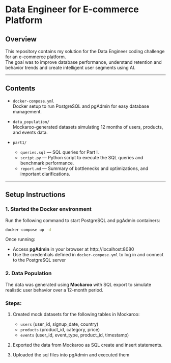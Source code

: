 # Data Engineer for E-commerce Platform

## Overview

This repository contains my solution for the Data Engineer coding challenge for an e-commerce platform.  
The goal was to improve database performance, understand retention and behavior trends and create intelligent user segments using AI.

---

## Contents

- `docker-compose.yml`  
  Docker setup to run PostgreSQL and pgAdmin for easy database management.

- `data_population/`  
  Mockaroo-generated datasets simulating 12 months of users, products, and events data.

- `part1/`  
  - `queries.sql` — SQL queries for Part I.  
  - `script.py` — Python script to execute the SQL queries and benchmark performance.  
  - `report.md` — Summary of bottlenecks and optimizations, and important clarifications.

---

## Setup Instructions

### 1. Started the Docker environment

Run the following command to start PostgreSQL and pgAdmin containers:

```bash
docker-compose up -d
```
Once running:
- Access **pgAdmin** in your browser at http://localhost:8080
- Use the credentials defined in `docker-compose.yml` to log in and connect to the PostgreSQL server

### 2. Data Population

The data was generated using **Mockaroo** with SQL export to simulate realistic user behavior over a 12-month period.

### Steps:
1. Created mock datasets for the following tables in Mockaroo:  
   - `users` (user_id, signup_date, country)  
   - `products` (product_id, category, price)  
   - `events` (user_id, event_type, product_id, timestamp)

2. Exported the data from Mockaroo as SQL create and insert statements.

3. Uploaded the sql files into pgAdmin and executed them  